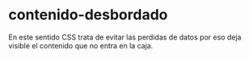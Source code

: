 # contenido-desbordado
En este sentido CSS trata de evitar las perdidas de datos por eso deja visible el contenido que no entra en la caja.
